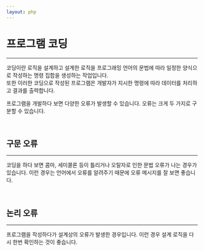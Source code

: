 ```yaml
---
layout: php
---
```


# 프로그램 코딩
---
코딩이란 로직을 설계하고 설계한 로직을 프로그래밍 언어의 문법에 따라 일정한 양식으로 작성하는 명령 집합을 생성하는 작업입니다.  
또한 이러한 코딩으로 작성된 프로그램은 개발자가 지시한 명령에 따라 데이터를 처리하고 결과를 출력합니다.  

프로그램을 개발하다 보면 다양한 오류가 발생할 수 있습니다. 오류는 크게 두 가지로 구분할 수 있습니다.  

<br>

## 구문 오류 
---
코딩을 하다 보면 콤마, 세미콜론 등이 틀리거나 오탈자로 인한 문법 오류가 나는 경우가 있습니다. 이런 경우는 언어에서 오류를 알려주기 때문에 오류 메시지를 잘 보면 좋습니다.  

<br>

## 논리 오류
---
프로그램을 작성하다가 설계상의 오류가 발생한 경우입니다. 이런 경우 설계 로직을 다시 한번 확인하는 것이 좋습니다.  

<br><br>
